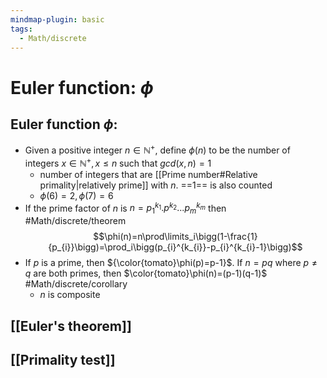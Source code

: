```yaml
---
mindmap-plugin: basic
tags:
  - Math/discrete
---
```


# Euler function: $\phi$

## Euler function $\phi$:
- Given a positive integer $n\in \mathbb N^+$, define $\phi(n)$ to be the number of integers $x\in \mathbb N^{+},x\le n$ such that $gcd(x,n)=1$
	- number of integers that are [[Prime number#Relative primality|relatively prime]] with $n$. ==1== is also counted
	- $\phi(6)=2, \phi(7)=6$
- If the prime factor of $n$ is $n=p_{1}^{k_{1}}.p_{}^{k_{2}}...p_{m}^{k_{m}}$ then #Math/discrete/theorem $$\phi(n)=n\prod\limits_i\bigg(1-\frac{1}{p_{i}}\bigg)=\prod_i\bigg(p_{i}^{k_{i}}-p_{i}^{k_{i}-1}\bigg)$$
- If $p$ is a prime, then ${\color{tomato}\phi(p)=p-1}$. If $n=pq$ where $p\not= q$ are both primes, then $\color{tomato}\phi(n)=(p-1)(q-1)$ #Math/discrete/corollary
	- $n$ is composite
<!--ID: 1708098041476-->


## [[Euler's theorem]]
## [[Primality test]]